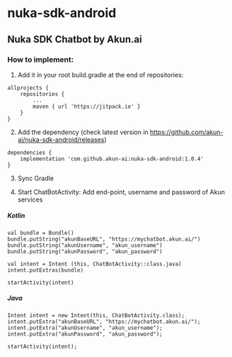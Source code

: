# nuka-sdk-android
## Nuka SDK Chatbot by Akun.ai

### How to implement:

1. Add it in your root build.gradle at the end of repositories:

```
allprojects {
    repositories {
        ...
        maven { url 'https://jitpack.io' }
    }
}
```
	
2. Add the dependency (check latest version in https://github.com/akun-ai/nuka-sdk-android/releases)

```
dependencies {
	implementation 'com.github.akun-ai:nuka-sdk-android:1.0.4'
}
```

3. Sync Gradle

4. Start ChatBotActivity: Add end-point, username and password of Akun services

##### Kotlin
```
val bundle = Bundle()
bundle.putString("akunBaseURL", "https://mychatbot.akun.ai/")
bundle.putString("akunUsername", "akun_username")
bundle.putString("akunPassword", "akun_password")

val intent = Intent (this, ChatBotActivity::class.java)
intent.putExtras(bundle)

startActivity(intent)
```

##### Java
```
Intent intent = new Intent(this, ChatBotActivity.class);
intent.putExtra("akunBaseURL", "https://mychatbot.akun.ai/");
intent.putExtra("akunUsername", "akun_username");
intent.putExtra("akunPassword", "akun_password");

startActivity(intent);
```

